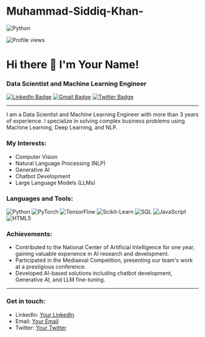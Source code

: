 # Muhammad-Siddiq-Khan-
![Python](https://img.shields.io/badge/Python-3776AB?style=flat-square&logo=python&logoColor=white)

<!-- Profile Header -->
![Profile views](https://komarev.com/ghpvc/?username=your-username&color=blue&style=flat-square)
# Hi there 👋 I'm Your Name!
### Data Scientist and Machine Learning Engineer

[![LinkedIn Badge](https://img.shields.io/badge/LinkedIn-blue?style=flat-square&logo=Linkedin&logoColor=white&link=https://www.linkedin.com/in/your-link)](https://www.linkedin.com/in/your-link)
[![Gmail Badge](https://img.shields.io/badge/Gmail-red?style=flat-square&logo=Gmail&logoColor=white&link=mailto:your-email)](mailto:your-email)
[![Twitter Badge](https://img.shields.io/badge/Twitter-blue?style=flat-square&logo=Twitter&logoColor=white&link=https://twitter.com/your-link)](https://twitter.com/your-link)

---

I am a Data Scientist and Machine Learning Engineer with more than 3 years of experience. I specialize in solving complex business problems using Machine Learning, Deep Learning, and NLP.

### My Interests:
- Computer Vision
- Natural Language Processing (NLP)
- Generative AI
- Chatbot Development
- Large Language Models (LLMs)

### Languages and Tools:
![Python](https://img.shields.io/badge/Python-3776AB?style=flat-square&logo=python&logoColor=white)
![PyTorch](https://img.shields.io/badge/PyTorch-EE4C2C?style=flat-square&logo=PyTorch&logoColor=white)
![TensorFlow](https://img.shields.io/badge/TensorFlow-FF6F00?style=flat-square&logo=TensorFlow&logoColor=white)
![Scikit-Learn](https://img.shields.io/badge/Scikit--Learn-F7931E?style=flat-square&logo=scikit-learn&logoColor=white)
![SQL](https://img.shields.io/badge/SQL-00758F?style=flat-square&logo=MySQL&logoColor=white)
![JavaScript](https://img.shields.io/badge/JavaScript-F7DF1E?style=flat-square&logo=JavaScript&logoColor=black)
![HTML5](https://img.shields.io/badge/HTML5-E34F26?style=flat-square&logo=html5&logoColor=white)

### Achievements:
- Contributed to the National Center of Artificial Intelligence for one year, gaining valuable experience in AI research and development.
- Participated in the Mediaeval Competition, presenting our team's work at a prestigious conference.
- Developed AI-based solutions including chatbot development, Generative AI, and LLM fine-tuning.

---

### Get in touch:
- LinkedIn: [Your LinkedIn](https://www.linkedin.com/in/your-link)
- Email: [Your Email](mailto:your-email)
- Twitter: [Your Twitter](https://twitter.com/your-link)
